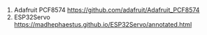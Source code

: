 1. Adafruit PCF8574 https://github.com/adafruit/Adafruit_PCF8574
2. ESP32Servo https://madhephaestus.github.io/ESP32Servo/annotated.html